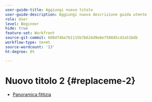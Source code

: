 ```yaml
---
user-guide-title: Aggiungi nuovo titolo
user-guide-description: Aggiungi nuova descrizione guida utente
role: User
level: Beginner
hide: true
feature-set: Workfront
source-git-commit: 609df4be7b1115b7b624d9e8e758845cd2a51bdb
workflow-type: tm+mt
source-wordcount: '13'
ht-degree: 0%

---
```



# Nuovo titolo 2 {#replaceme-2}

+ [Panoramica fittizia](home.md)
